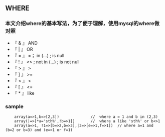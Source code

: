 ## WHERE

### 本文介绍where的基本写法，为了便于理解，使用mysql的where做对照


* 『 & 』 AND 
* 『 | 』 OR  
* 『 = 』 =； in (...) ; is null
* 『 ! 』 <> ; not in (...) ; is not null
* 『 > 』 > 
* 『 ] 』 >= 
* 『 < 』 <  
* 『 [ 』 <= 
* 『 * 』 like   

### sample


		array(a=>1,b=>[2,3])              //  where a = 1 and b in (2,3)
		array(|=>[*a='sth%',!b=>1])       //  where a like 'sth%' or b<>1
		array(a=>1, !1=>[b=>2,b=>3],|3=>[e=>1,f=>1])  // where a=1 and (b=2 or b=3) and (e=>1 or f=1)




